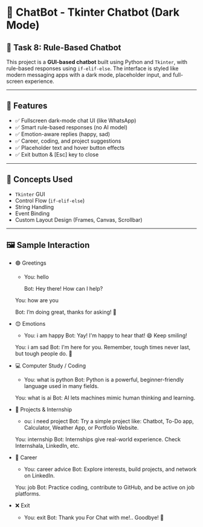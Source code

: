 # 💬 ChatBot - Tkinter Chatbot (Dark Mode)

## 📌 Task 8: Rule-Based Chatbot

This project is a **GUI-based chatbot** built using Python and `Tkinter`, with rule-based responses using `if-elif-else`. 
The interface is styled like modern messaging apps with a dark mode, placeholder input, and full-screen experience.

---

## 🎯 Features

- ✅ Fullscreen dark-mode chat UI (like WhatsApp)
- ✅ Smart rule-based responses (no AI model)
- ✅ Emotion-aware replies (happy, sad)
- ✅ Career, coding, and project suggestions
- ✅ Placeholder text and hover button effects
- ✅ Exit button & [Esc] key to close

---

## 🧠 Concepts Used

- `Tkinter` GUI
- Control Flow (`if-elif-else`)
- String Handling
- Event Binding
- Custom Layout Design (Frames, Canvas, Scrollbar)

---

## 🖼️ Sample Interaction

- 🟢 Greetings
  - You: hello
    
    Bot: Hey there! How can I help?

  You: how are you
  
  Bot: I’m doing great, thanks for asking! 🤖
- 😊 Emotions
  - You: i am happy
  Bot: Yay! I'm happy to hear that! 😄 Keep smiling!

  You: i am sad
  Bot: I'm here for you. Remember, tough times never last, but tough people do. 💪
- 💻 Computer Study / Coding
  - You: what is python
  Bot: Python is a powerful, beginner-friendly language used in many fields.

  You: what is ai
  Bot: AI lets machines mimic human thinking and learning.
- 📁 Projects & Internship
  - ou: i need project
  Bot: Try a simple project like: Chatbot, To-Do app, Calculator, Weather App, or Portfolio Website.

  You: internship
  Bot: Internships give real-world experience. Check Internshala, LinkedIn, etc.
- 🎯 Career
  - You: career advice
  Bot: Explore interests, build projects, and network on LinkedIn.
  
  You: job
  Bot: Practice coding, contribute to GitHub, and be active on job platforms.  
- ❌ Exit
  - You: exit
  Bot: Thank you For Chat with me!.. Goodbye! 👋
    
